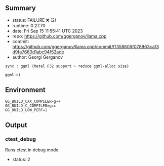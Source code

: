 ## Summary

- status:  FAILURE ❌ (2)
- runtime: 0:27.70
- date:    Fri Sep 15 11:55:41 UTC 2023
- repo:    https://github.com/ggerganov/llama.cpp
- commit:  https://github.com/ggerganov/llama.cpp/commit/f1358606f078863caf3d9fa7663d1abc94f52ade
- author:  Georgi Gerganov
```
sync : ggml (Metal F32 support + reduce ggml-alloc size)

ggml-ci
```

## Environment

```
GG_BUILD_CXX_COMPILER=g++
GG_BUILD_C_COMPILER=gcc
GG_BUILD_LOW_PERF=1
```

## Output

### ctest_debug

Runs ctest in debug mode
- status: 2
```

```

